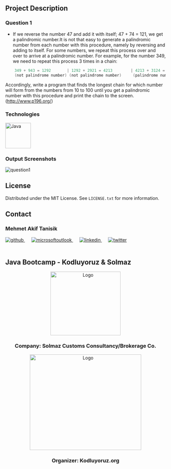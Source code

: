<!-- ABOUT THE PROJECT -->
## Project Description
### Question 1
- If we reverse the number 47 and add it with itself; 47 + 74 = 121, we get a palindromic number.It is not that easy to generate
  a palindromic number from each number with this procedure,  namely by reversing and adding to itself. For some numbers, we repeat this process over and over to arrive at a palindromic number. For example, for the number 349, we need to repeat this process 3 times in a chain:

```Java
    349 + 943 = 1292       | 1292 + 2921 = 4213        | 4213 + 3124 = 7337
    (not palindrome number) (not palindrome number)     (palindrome number)
```
Accordingly, write a program that finds the longest chain for which number will form from the numbers from 10 to 100 until you get a palindromic number with this procedure and print the chain to the screen. (http://www.p196.org/)


<!-- TECHNOLOGIES -->
### Technologies

<a href="https://www.java.com/" target="_blank"><img src="../../../outputImages/logos/java.svg" alt="Java" height="80" /></a>




<!-- OUTPUT SCREENSHOTS -->
### Output Screenshots

<img src="../../../outputImages/week1/question1.png" alt="question1" />


<!-- LICENSE -->
## License

Distributed under the MIT License. See `LICENSE.txt` for more information.




<!-- CONTACT -->
## Contact

### Mehmet Akif Tanisik 

<a href="https://github.com/mehmet-akif-tanisik" target="_blank">
<img  src=https://img.shields.io/badge/github-%2324292e.svg?&style=for-the-badge&logo=github&logoColor=white alt=github style="margin-bottom: 20px;" />
</a>
<a href = "mailto:matnsk@outlook.com?subject = Feedback&body = Message">
<img src=https://img.shields.io/badge/send-email-email?&style=for-the-badge&logo=microsoftoutlook&color=CD5C5C alt=microsoftoutlook style="margin-bottom: 20px; margin-left:20px" />
</a>
<a href="https://linkedin.com/in/mehmet-akif-tanisik" target="_blank">
<img src=https://img.shields.io/badge/linkedin-%231E77B5.svg?&style=for-the-badge&logo=linkedin&logoColor=white alt=linkedin style="margin-bottom: 20px; margin-left:20px" />
</a>  
<a href="https://twitter.com/makiftanisik" target="_blank">
<img src=https://img.shields.io/badge/twitter-%2300acee.svg?&style=for-the-badge&logo=twitter&logoColor=white alt=twitter style="margin-bottom: 20px; margin-left:20px" />
</a>

<!-- PROJECT-BOOTCAMP-PRACTICUM PART -->
<br />

## Java Bootcamp - Kodluyoruz & Solmaz
<div align="center">
  <a href="https://www.solmaz.com">
    <img src="../../../outputImages/logos/solmaz-logo.jpg" alt="Logo" width="220" height="200">
  </a>

<h3 align="center">Company: Solmaz Customs Consultancy/Brokerage Co.</h3>
</div>

<div align="center">
  <a href="https://kodluyoruz.org/tr/kodluyoruz/">
    <img src="../../../outputImages/logos/kodluyoruz-logo.png" alt="Logo" width="350" height="300">
  </a>
<h3 align="center">Organizer: Kodluyoruz.org</h3>
</div>

